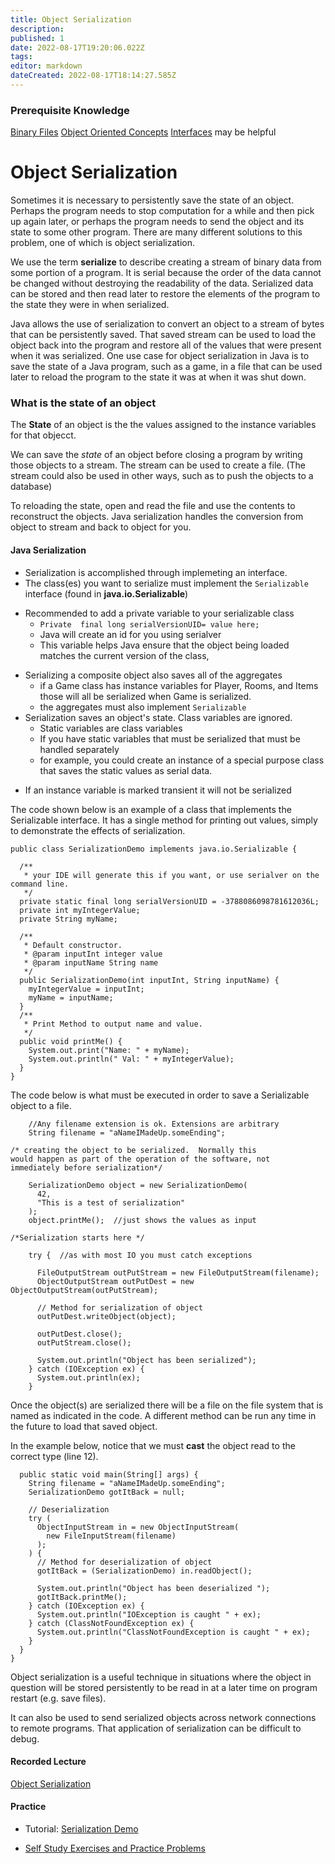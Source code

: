 ```yaml
---
title: Object Serialization
description: 
published: 1
date: 2022-08-17T19:20:06.022Z
tags: 
editor: markdown
dateCreated: 2022-08-17T18:14:27.585Z
---
```


### Prerequisite Knowledge
[Binary Files](/inputOutput/binaryFiles)
[Object Oriented Concepts](/ooConcepts)
[Interfaces](/ooDesign/interfaces) may be helpful


# Object Serialization
Sometimes it is necessary to persistently save the state of an object.   Perhaps the program needs to stop computation for a while and then pick up again later, or perhaps the program needs to send the object and its state to some other program. There are many different solutions to this problem, one of which is object serialization.

We use the term **serialize** to describe creating a stream of binary data from some portion of a program.   It is serial because the order of the data cannot be changed without destroying the readability of the data.  Serialized data can be stored and then read later to restore the elements of the program to the state they were in when serialized.

Java allows the use of serialization to convert an object to a stream of bytes that can be persistently saved.  That saved stream can be used to load the object back into the program and restore all of the values that were present when it was serialized.  One use case for object serialization in Java is to save the state of a Java program, such as a game, in a file that can be used later to reload the program to the state it was at when it was shut down.


### What is the state of an object
The **State**  of an object is the the values assigned to the instance variables for that objecct.  

We can save the *state* of  an object before closing a program by writing those objects to a stream.  The stream can be used to create a file.  (The stream could also be used in other ways, such as to push the objects to a database)
 
To reloading the state, open and read the file and use the contents to reconstruct the objects.   Java serialization handles the conversion from object to stream and back to object for you. 

#### Java Serialization

* Serialization is accomplished through implemeting an interface.
* The class(es) you want to serialize must implement the `Serializable` interface (found in **java.io.Serializable**)
- Recommended to add a private variable to your serializable class
  - `Private  final long serialVersionUID= value here;`
  - Java will create an id for you using serialver
  - This variable helps Java ensure that the object being loaded matches the current version of the class,
* Serializing a composite object also saves all of the aggregates
    * if a Game class has instance variables for Player, Rooms, and Items those will all be serialized when Game is serialized.
    * the aggregates must also implement `Serializable`
*  Serialization saves an object's state.  Class variables are ignored.
    * Static variables are class variables
    * If you have static variables that must be serialized that must be handled separately
    * for example, you could create an instance of a special purpose class that saves the static values as serial data.
- If an instance variable is marked transient it will not be serialized

The code shown below is an example of a class that implements the Serializable interface.  It has a single method for printing out values, simply to demonstrate the effects of serialization.   

```
public class SerializationDemo implements java.io.Serializable {

  /**
   * your IDE will generate this if you want, or use serialver on the command line.
   */
  private static final long serialVersionUID = -3788086098781612036L;
  private int myIntegerValue;
  private String myName;

  /**
   * Default constructor.
   * @param inputInt integer value
   * @param inputName String name
   */
  public SerializationDemo(int inputInt, String inputName) {
    myIntegerValue = inputInt;
    myName = inputName;
  }
  /**
   * Print Method to output name and value.
   */
  public void printMe() {
    System.out.print("Name: " + myName);
    System.out.println(" Val: " + myIntegerValue);
  }
}
```
The code below is what must be executed in order to save a Serializable object to a file.   

```
    //Any filename extension is ok. Extensions are arbitrary
    String filename = "aNameIMadeUp.someEnding";

/* creating the object to be serialized.  Normally this
would happen as part of the operation of the software, not
immediately before serialization*/

    SerializationDemo object = new SerializationDemo(
      42,
      "This is a test of serialization"
    );
    object.printMe();  //just shows the values as input

/*Serialization starts here */

    try {  //as with most IO you must catch exceptions
      
      FileOutputStream outPutStream = new FileOutputStream(filename);
      ObjectOutputStream outPutDest = new ObjectOutputStream(outPutStream);

      // Method for serialization of object
      outPutDest.writeObject(object);

      outPutDest.close();
      outPutStream.close();

      System.out.println("Object has been serialized");
    } catch (IOException ex) {
      System.out.println(ex);
    }
```
Once the object(s) are serialized there will be a file on the file system that is named as indicated in the code.   A different method can be run any time in the future to load that saved object.

In the example below, notice that we must **cast** the object read to the correct type (line 12).

```
  public static void main(String[] args) {
    String filename = "aNameIMadeUp.someEnding";
    SerializationDemo gotItBack = null;

    // Deserialization
    try (
      ObjectInputStream in = new ObjectInputStream(
        new FileInputStream(filename)
      );
    ) {
      // Method for deserialization of object
      gotItBack = (SerializationDemo) in.readObject();

      System.out.println("Object has been deserialized ");
      gotItBack.printMe();
    } catch (IOException ex) {
      System.out.println("IOException is caught " + ex);
    } catch (ClassNotFoundException ex) {
      System.out.println("ClassNotFoundException is caught " + ex);
    }
  }
}
```

Object serialization is a useful technique in situations where the object in question will be stored persistently to be read in at a later time on program restart (e.g. save files).  

It can also be used to send serialized objects across network connections to remote programs.  That application  of serialization can be difficult to debug.

#### Recorded Lecture
[Object Serialization](http://localhost:8000/lectures/inputOutput/Serialization/)

#### Practice 
- Tutorial: [Serialization Demo](http://localhost:8888/lab/tree/tutorials/inputOutput/serialization.ipynb) 

- [Self Study Exercises and Practice Problems](/practiceActivities/inputOutput/serialization)  
